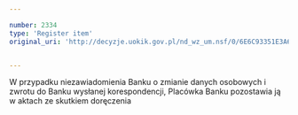 ```yaml
---

number: 2334
type: 'Register item'
original_uri: 'http://decyzje.uokik.gov.pl/nd_wz_um.nsf/0/6E6C93351E3A6E0CC12578AB003B02CA?OpenDocument'


---
```


W przypadku niezawiadomienia Banku o zmianie danych osobowych i zwrotu do Banku wysłanej korespondencji, Placówka Banku pozostawia ją w aktach ze skutkiem doręczenia
